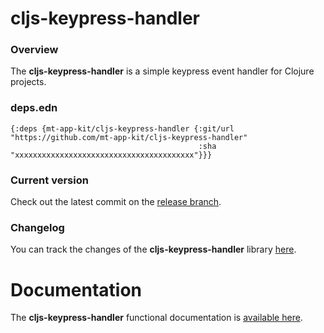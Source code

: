 
# cljs-keypress-handler

### Overview

The <strong>cljs-keypress-handler</strong> is a simple keypress event handler for Clojure projects.

### deps.edn

```
{:deps {mt-app-kit/cljs-keypress-handler {:git/url "https://github.com/mt-app-kit/cljs-keypress-handler"
                                          :sha     "xxxxxxxxxxxxxxxxxxxxxxxxxxxxxxxxxxxxxxxx"}}}
```

### Current version

Check out the latest commit on the [release branch](https://github.com/mt-app-kit/cljs-keypress-handler/tree/release).

### Changelog

You can track the changes of the <strong>cljs-keypress-handler</strong> library [here](CHANGES.md).

# Documentation

The <strong>cljs-keypress-handler</strong> functional documentation is [available here](https://mt-app-kit.github.io/cljs-keypress-handler).
